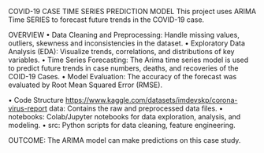 
COVID-19 CASE TIME SERIES PREDICTION MODEL 
This project uses ARIMA Time SERIES to forecast future trends in the COVID-19 case.


OVERVIEW
•	Data Cleaning and Preprocessing: Handle missing values, outliers, skewness and inconsistencies in the dataset. 
•	Exploratory Data Analysis (EDA): Visualize trends, correlations, and distributions of key variables. 
•	Time Series Forecasting: The Arima time series model is used to predict future trends in case numbers, deaths, and recoveries of the COID-19 Cases. 
•	Model Evaluation: The accuracy of the forecast was evaluated by Root Mean Squared Error (RMSE).

•	Code Structure https://www.kaggle.com/datasets/imdevskp/corona-virus-report data: Contains the raw and preprocessed data files. 
•	notebooks: Colab/Jupyter notebooks for data exploration, analysis, and modeling.
•	src: Python scripts for data cleaning, feature engineering.

OUTCOME:
The ARIMA model can make predictions on this case study.
